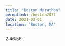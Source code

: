 ```yaml
---
title: "Boston Marathon"
permalink: /boston2021
date: 2021-03-01
location: "Boston, MA"
---
```


2:46:56